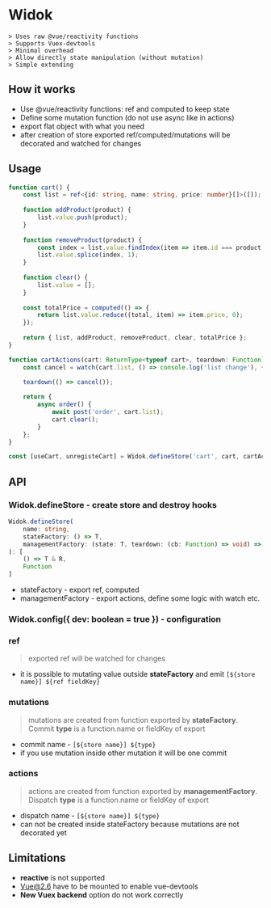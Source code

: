 # Widok
```
> Uses raw @vue/reactivity functions
> Supports Vuex-devtools
> Minimal overhead
> Allow directly state manipulation (without mutation)
> Simple extending
```

## How it works

- Use @vue/reactivity functions: ref and computed to keep state
- Define some mutation function (do not use async like in actions)
- export flat object with what you need
- after creation of store exported ref/computed/mutations will be decorated and watched for changes

## Usage

```typescript
function cart() {
    const list = ref<{id: string, name: string, price: number}[]>([]);
    
    function addProduct(product) {
        list.value.push(product);
    }
    
    function removeProduct(product) {
        const index = list.value.findIndex(item => item.id === product.id);
        list.value.splice(index, 1);
    }
    
    function clear() {
        list.value = [];
    }
    
    const totalPrice = computed(() => {
        return list.value.reduce((total, item) => item.price, 0);
    });
    
    return { list, addProduct, removeProduct, clear, totalPrice };
}

function cartActions(cart: ReturnType<typeof cart>, teardown: Function) {
    const cancel = watch(cart.list, () => console.log('list change'), {deep: true});
    
    teardown(() => cancel());

    return {
        async order() {
            await post('order', cart.list);
            cart.clear();
        }
    };
}

const [useCart, unregisteCart] = Widok.defineStore('cart', cart, cartActions);
```

## API

### Widok.defineStore - create store and destroy hooks
```typescript
Widok.defineStore(
    name: string,
    stateFactory: () => T,
    managementFactory: (state: T, teardown: (cb: Function) => void) => R
): [
    () => T & R,
    Function
]
```

* stateFactory - export ref, computed
* managementFactory - export actions, define some logic with watch etc.

### Widok.config({ dev: boolean = true }) - configuration

### ref
> exported ref will be watched for changes

* it is possible to mutating value outside __stateFactory__ and emit `[${store name}] ${ref fieldKey}`

### mutations
> mutations are created from function exported by __stateFactory__.
> Commit __type__ is a function.name or fieldKey of export

* commit name - `[${store name}] ${type}`
* if you use mutation inside other mutation it will be one commit

### actions
> actions are created from function exported by __managementFactory__.
> Dispatch __type__ is a function.name or fieldKey of export

* dispatch name - `[${store name}] ${type}`
* can not be created inside stateFactory because mutations are not decorated yet

## Limitations

* __reactive__ is not supported
* Vue@2.6 have to be mounted to enable vue-devtools
* __New Vuex backend__ option do not work correctly
